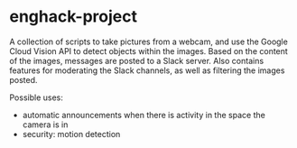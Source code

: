 # enghack-project

A collection of scripts to take pictures from a webcam, and use the Google Cloud Vision API to detect objects within the images.
Based on the content of the images, messages are posted to a Slack server. Also contains features for moderating the Slack channels, as well as filtering the images posted.

Possible uses:
- automatic announcements when there is activity in the space the camera is in
- security: motion detection

